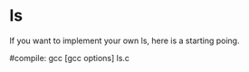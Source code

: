 # ls
If you want to implement your own ls, here is a starting poing.

#compile:
gcc [gcc options] ls.c 
